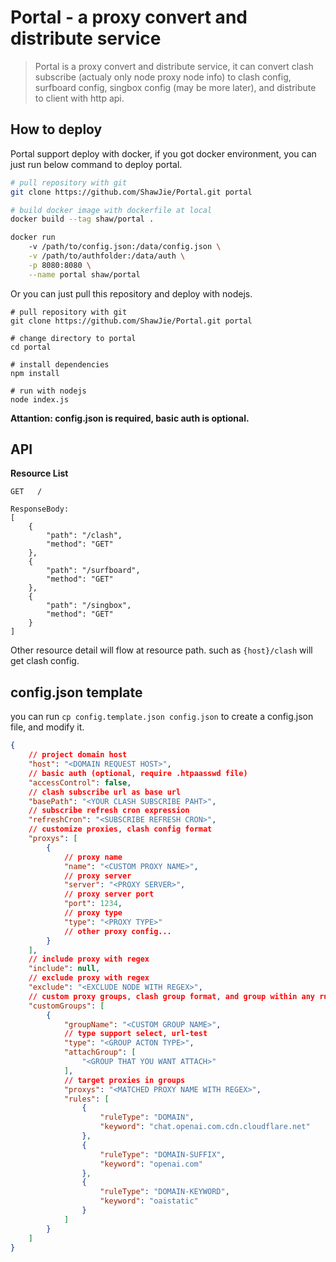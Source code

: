 # Portal - a proxy convert and distribute service

> Portal is a proxy convert and distribute service, it can convert clash subscribe (actualy only node proxy node info) to clash config, surfboard config, singbox config (may be more later), and distribute to client with http api.

## How to deploy

Portal support deploy with docker, if you got docker environment, you can just run below command to deploy portal.

```bash
# pull repository with git
git clone https://github.com/ShawJie/Portal.git portal

# build docker image with dockerfile at local
docker build --tag shaw/portal .

docker run 
    -v /path/to/config.json:/data/config.json \
    -v /path/to/authfolder:/data/auth \
    -p 8080:8080 \
    --name portal shaw/portal
```

Or you can just pull this repository and deploy with nodejs.

```
# pull repository with git
git clone https://github.com/ShawJie/Portal.git portal

# change directory to portal
cd portal

# install dependencies
npm install

# run with nodejs
node index.js
```

**Attantion: config.json is required, basic auth is optional.**

## API

**Resource List**

```
GET   /

ResponseBody: 
[
    {
        "path": "/clash",
        "method": "GET"
    },
    {
        "path": "/surfboard",
        "method": "GET"
    },
    {
        "path": "/singbox",
        "method": "GET"
    }
]
```

Other resource detail will flow at resource path. such as `{host}/clash` will get clash config.

## config.json template

you can run `cp config.template.json config.json` to create a config.json file, and modify it.

```json
{
    // project domain host
    "host": "<DOMAIN REQUEST HOST>",
    // basic auth (optional, require .htpaasswd file)
    "accessControl": false,
    // clash subscribe url as base url
    "basePath": "<YOUR CLASH SUBSCRIBE PAHT>",
    // subscribe refresh cron expression
    "refreshCron": "<SUBSCRIBE REFRESH CRON>",
    // customize proxies, clash config format
    "proxys": [
        {
            // proxy name
            "name": "<CUSTOM PROXY NAME>",
            // proxy server
            "server": "<PROXY SERVER>",
            // proxy server port
            "port": 1234,
            // proxy type
            "type": "<PROXY TYPE>"
            // other proxy config...
        }
    ],
    // include proxy with regex
    "include": null,
    // exclude proxy with regex
    "exclude": "<EXCLUDE NODE WITH REGEX>",
    // custom proxy groups, clash group format, and group within any rules
    "customGroups": [
        {
            "groupName": "<CUSTOM GROUP NAME>",
            // type support select, url-test
            "type": "<GROUP ACTON TYPE>",
            "attachGroup": [
                "<GROUP THAT YOU WANT ATTACH>"
            ],
            // target proxies in groups
            "proxys": "<MATCHED PROXY NAME WITH REGEX>",
            "rules": [
                {
                    "ruleType": "DOMAIN",
                    "keyword": "chat.openai.com.cdn.cloudflare.net"
                },
                {
                    "ruleType": "DOMAIN-SUFFIX",
                    "keyword": "openai.com"
                },
                {
                    "ruleType": "DOMAIN-KEYWORD",
                    "keyword": "oaistatic"
                }
            ]
        }
    ]
}
```